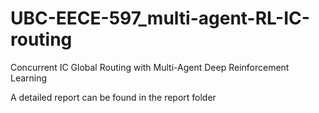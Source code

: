 # UBC-EECE-597_multi-agent-RL-IC-routing

Concurrent IC Global Routing with Multi-Agent Deep Reinforcement Learning

A detailed report can be found in the report folder

